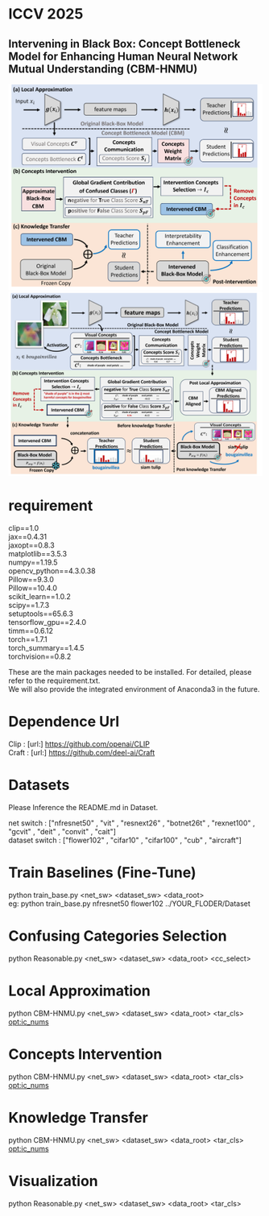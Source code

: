 # ICCV 2025
## Intervening in Black Box: Concept Bottleneck Model for Enhancing Human Neural Network Mutual Understanding (CBM-HNMU)
![CBM-HNMU Arch Figure 1](https://github.com/XiGuaBo/CBM-HNMU/blob/main/post_figs/figure1_own.png "CBM-HNMU Arch Figure 1")  
![CBM-HNMU Arch Figure 2](https://github.com/XiGuaBo/CBM-HNMU/blob/main/post_figs/figure1_own_v1.png "CBM-HNMU Arch Figure 2")

# requirement
clip==1.0  
jax==0.4.31  
jaxopt==0.8.3  
matplotlib==3.5.3  
numpy==1.19.5  
opencv_python==4.3.0.38  
Pillow==9.3.0  
Pillow==10.4.0  
scikit_learn==1.0.2  
scipy==1.7.3  
setuptools==65.6.3  
tensorflow_gpu==2.4.0  
timm==0.6.12  
torch==1.7.1  
torch_summary==1.4.5  
torchvision==0.8.2  

These are the main packages needed to be installed. For detailed, please refer to the requirement.txt.  
We will also provide the integrated environment of Anaconda3 in the future.  

# Dependence Url
Clip  : [url:] https://github.com/openai/CLIP  
Craft : [url:] https://github.com/deel-ai/Craft  

# Datasets
Please Inference the README.md in Dataset.  

net switch : ["nfresnet50" , "vit" , "resnext26" , "botnet26t" , "rexnet100" , "gcvit" , "deit" , "convit" , "cait"]  
dataset switch : ["flower102" , "cifar10" , "cifar100" , "cub" , "aircraft"]  

# Train Baselines (Fine-Tune)
python train_base.py <net_sw> <dataset_sw> <data_root>  
eg: python train_base.py nfresnet50 flower102 ../YOUR_FLODER/Dataset  

# Confusing Categories Selection
python Reasonable.py <net_sw> <dataset_sw> <data_root> <cc_select>  

# Local Approximation
python CBM-HNMU.py <net_sw> <dataset_sw> <data_root> <ap> <tar_cls> <opt:ic_nums>  

# Concepts Intervention
python CBM-HNMU.py <net_sw> <dataset_sw> <data_root> <ci> <tar_cls> <opt:ic_nums>  

# Knowledge Transfer 
python CBM-HNMU.py <net_sw> <dataset_sw> <data_root> <kt> <tar_cls> <opt:ic_nums>  

# Visualization
python Reasonable.py <net_sw> <dataset_sw> <data_root> <reasonable> <tar_cls>  
